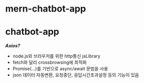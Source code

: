 # mern-chatbot-app
# chatbot-app

***Axios?***
- node.js와 브라우저를 위한 http통신 jsLibrary
- fetch와 달리 crossbrowsing에 최적화
- Promise(...)를 기반으로 async/await 문법을 사용
- json 데이터 자동변환, 요청중단, 응답시간초과설정 등의 기능이 있음